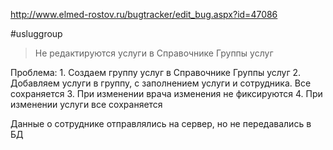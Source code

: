 http://www.elmed-rostov.ru/bugtracker/edit_bug.aspx?id=47086

#usluggroup

>	Не редактируются услуги в Справочнике Группы услуг

Проблема:
	1. Создаем группу услуг в Справочнике Группы услуг
	2. Добавляем услуги в группу, с заполнением услуги и сотрудника. Все сохраняется
	3. При изменении врача изменения не фиксируются
	4. При изменении услуги все сохраняется

Данные о сотруднике отправлялись на сервер, но не передавались в БД
